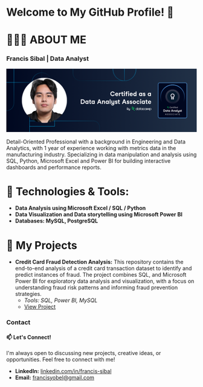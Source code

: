 # Welcome to My GitHub Profile! 👋



# 👨🏻‍💻 ABOUT ME 
### Francis Sibal | Data Analyst

![Preview1](PhotoDA.png)

Detail-Oriented Professional with a background in Engineering and Data Analytics, with 1 year of experience working with metrics data in the manufacturing industry.
Specializing in data manipulation and analysis using SQL, Python, Microsoft Excel and Power BI for building interactive dashboards and performance reports.

# 🔧 Technologies & Tools:
* **Data Analysis using Microsoft Excel / SQL / Python**
* **Data Visualization and Data storytelling using Microsoft Power BI**
* **Databases: MySQL, PostgreSQL**

# 📂 My Projects

* **Credit Card Fraud Detection Analysis:**
  This repository contains the end-to-end analysis of a credit card transaction dataset to identify and predict instances of fraud. The project combines SQL, and Microsoft Power BI for exploratory data analysis and visualization, with a focus on understanding fraud risk patterns and informing fraud prevention strategies.
    * *Tools: SQL, Power BI, MySQL*
    * [View Project](https://github.com/francissibal/Credit_Card_Fraud_Analysis)

### Contact
#### 📫 Let's Connect!
I'm always open to discussing new projects, creative ideas, or opportunities. Feel free to connect with me!

* **LinkedIn:** [linkedin.com/in/francis-sibal](https://www.linkedin.com/in/francis-sibal/)
* **Email:** [francisyobel@gmail.com](mailto:francisyobel@gmail.com)

